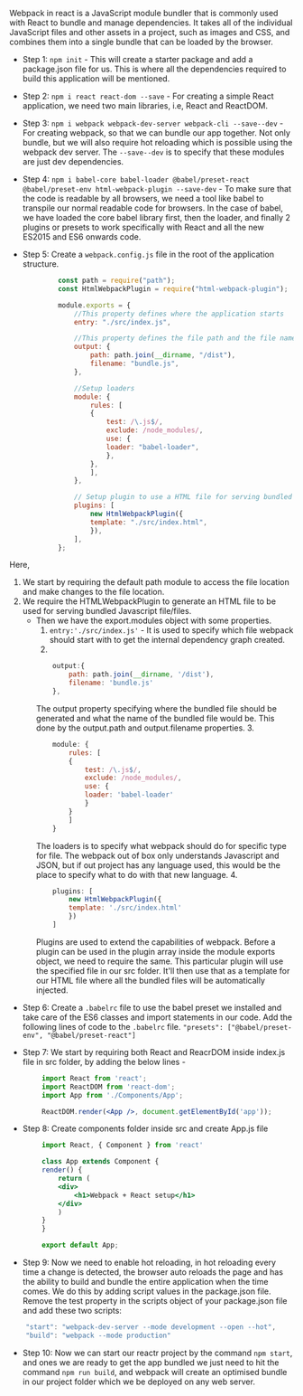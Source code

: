 Webpack in react is a JavaScript module bundler that is commonly used with React to bundle and manage dependencies. It takes all of the individual JavaScript files and other assets in a project, such as images and CSS, and combines them into a single bundle that can be loaded by the browser.

* Step 1:
`npm init` - This will create a starter package and add a package.json file for us. This is where all the dependencies required to build this application will be mentioned.

* Step 2:
`npm i react react-dom --save` - For creating a simple React application, we need two main libraries, i.e, React and ReactDOM.

* Step 3: 
`npm i webpack webpack-dev-server webpack-cli --save--dev` - For creating webpack, so that we can bundle our app together. Not only bundle, but we will also require hot reloading which is possible using the webpack dev server. The `--save--dev` is to specify that these modules are just dev dependencies. 

* Step 4: 
`npm i babel-core babel-loader @babel/preset-react @babel/preset-env html-webpack-plugin --save-dev` -  To make sure that the code is readable by all browsers, we need a tool like babel to transpile our normal readable code for browsers. 
In the case of babel, we have loaded the core babel library first, then the loader, and finally 2 plugins or presets to work specifically with React and all the new ES2015 and ES6 onwards code.

* Step 5: 
Create a `webpack.config.js` file in the root of the application structure.

```js
            const path = require("path");
            const HtmlWebpackPlugin = require("html-webpack-plugin");

            module.exports = {
                //This property defines where the application starts
                entry: "./src/index.js",

                //This property defines the file path and the file name which will be used for deploying the bundled file
                output: {
                    path: path.join(__dirname, "/dist"),
                    filename: "bundle.js",
                },

                //Setup loaders
                module: {
                    rules: [
                    {
                        test: /\.js$/,
                        exclude: /node_modules/,
                        use: {
                        loader: "babel-loader",
                        },
                    },
                    ],
                },

                // Setup plugin to use a HTML file for serving bundled js files
                plugins: [
                    new HtmlWebpackPlugin({
                    template: "./src/index.html",
                    }),
                ],
            };
```

Here,
1. We start by requiring the default path module to access the file location and make changes to the file location.
2. We require the HTMLWebpackPlugin to generate an HTML file to be used for serving bundled Javascript file/files.
    * Then we have the export.modules object with some properties.
        1. `entry:'./src/index.js'` - It is used to specify which file webpack should start with to get the internal dependency graph created.
        2. 
        ```js
            output:{
                path: path.join(__dirname, '/dist'),
                filename: 'bundle.js'
            },
        ```
        The output property specifying where the bundled file should be generated and what the name of the bundled file would be. This done by the output.path and output.filename properties.
        3. 
        ```js
            module: {
                rules: [
                {
                    test: /\.js$/, 
                    exclude: /node_modules/,
                    use: {
                    loader: 'babel-loader'
                    }
                }
                ]
            }
        ```
        The loaders is to specify what webpack should do for specific type for file. The webpack out of box only understands Javascript and JSON, but if out project has any language used, this would be the place to specify what to do with that new language.
        4. 
        ```js
            plugins: [
                new HtmlWebpackPlugin({
                template: './src/index.html'
                })
            ]
        ```
        Plugins are used to extend the capabilities of webpack. Before a plugin can be used in the plugin array inside the module exports object, we need to require the same.
        This particular plugin will use the specified file in our src folder. It'll then use that as a template for our HTML file where all the bundled files will be automatically injected.

* Step 6:
Create a `.babelrc` file to use the babel preset we installed and take care of the ES6 classes and import statements in our code. Add the following lines of code to the `.babelrc` file.
`"presets": ["@babel/preset-env", "@babel/preset-react"]`

* Step 7:
We start by requiring both React and ReacrDOM inside index.js file in src folder, by adding the below lines -
```jsx
        import React from 'react';
        import ReactDOM from 'react-dom';
        import App from './Components/App';

        ReactDOM.render(<App />, document.getElementById('app'));
```

* Step 8:
Create components folder inside src and create App.js file
```jsx
        import React, { Component } from 'react'

        class App extends Component {
        render() {
            return (
            <div>
                <h1>Webpack + React setup</h1>
            </div>
            )
        }
        }

        export default App;
```

* Step 9:
Now we need to enable hot reloading, in hot reloading every time a change is detected, the browser auto reloads the page and has the ability to build and bundle the entire application when the time comes.
We do this by adding script values in the package.json file. Remove the test property in the scripts object of your package.json file and add these two scripts:
```js
    "start": "webpack-dev-server --mode development --open --hot",
    "build": "webpack --mode production"
```

* Step 10:
Now we can start our reactr project by the command `npm start`, and ones we are ready to get the app bundled we just need to hit the command `npm run build`, and webpack will create an optimised bundle in our project folder which we be deployed on any web server. 
